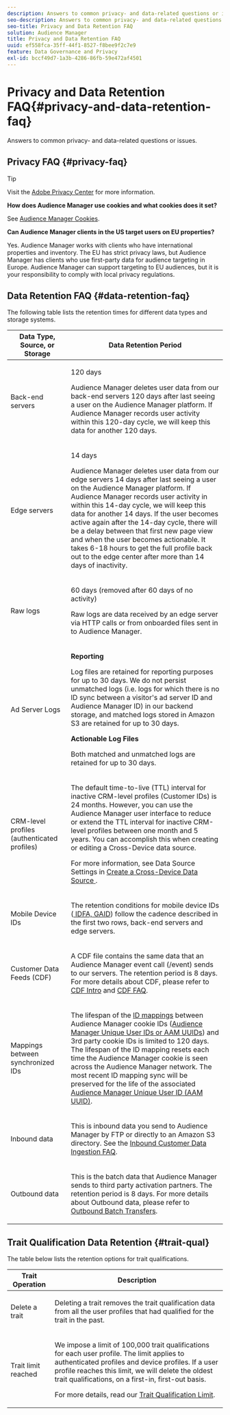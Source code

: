 ```yaml
---
description: Answers to common privacy- and data-related questions or issues.
seo-description: Answers to common privacy- and data-related questions or issues.
seo-title: Privacy and Data Retention FAQ
solution: Audience Manager
title: Privacy and Data Retention FAQ
uuid: ef558fca-35ff-44f1-8527-f8bee9f2c7e9
feature: Data Governance and Privacy
exl-id: bccf49d7-1a3b-4286-86fb-59e472af4501
---
```

# Privacy and Data Retention FAQ{#privacy-and-data-retention-faq}

Answers to common privacy- and data-related questions or issues.

<!-- faq_privacy.xml -->

## Privacy FAQ {#privacy-faq}

>[!TIP]
>
>Visit the [Adobe Privacy Center](https://www.adobe.com/privacy.html) for more information.

**How does Audience Manager use cookies and what cookies does it set?**

See [Audience Manager Cookies](https://docs.adobe.com/content/help/en/core-services/interface/ec-cookies/cookies-am.html).

**Can Audience Manager clients in the US target users on EU properties?**

Yes. Audience Manager works with clients who have international properties and inventory. The EU has strict privacy laws, but Audience Manager has clients who use first-party data for audience targeting in Europe. Audience Manager can support targeting to EU audiences, but it is your responsibility to comply with local privacy regulations.

<!-- 

<p> <b>Why does the IP address need to be removed from log files?</b> </p> 
<p>While still an open question in the US, regulators in Europe consider IP addresses as personally identifiable information (PII). As a result, companies that collect IP addresses in the EU are subject to strict data processing requirements. To support expansion into the EU, and help reduce compliance requirements for our customers, we remove IP addresses from log files. Also, this change addresses where we believe industry self-regulation and legally required regulations are moving within the United States. Removing IP addresses is a proactive change that will help Audience Manager (and our partners) comply with existing and future PII-related legislation. </p>

 -->

## Data Retention FAQ {#data-retention-faq}

The following table lists the retention times for different data types and storage systems.

<table id="table_21C0B13A57A44DE0999FB33F363C88F6"> 
 <thead> 
  <tr> 
   <th colname="col1" class="entry"> Data Type, Source, or Storage </th> 
   <th colname="col2" class="entry"> Data Retention Period </th> 
  </tr> 
 </thead>
 <tbody> 
  <tr> 
   <td colname="col1"> <p>Back-end servers </p> </td> 
   <td colname="col2"> <p>120 days </p> <p> Audience Manager deletes user data from our back-end servers 120 days after last seeing a user on the Audience Manager platform. If <span class="keyword"> Audience Manager</span> records user activity within this 120-day cycle, we will keep this data for another 120 days. </p> </td> 
  </tr> 
  <tr> 
   <td colname="col1"> <p>Edge servers </p> </td> 
   <td colname="col2"> <p> 14 days </p> <p>Audience Manager deletes user data from our edge servers 14 days after last seeing a user on the Audience Manager platform. If <span class="keyword"> Audience Manager</span> records user activity in within this 14-day cycle, we will keep this data for another 14 days. If the user becomes active again after the 14-day cycle, there will be a delay between that first new page view and when the user becomes actionable. It takes 6-18 hours to get the full profile back out to the edge center after more than 14 days of inactivity. </p> </td> 
  </tr> 
  <tr> 
   <td colname="col1"> <p>Raw logs </p> </td> 
   <td colname="col2"> <p>60 days (removed after 60 days of no activity) </p> <p>Raw logs are data received by an edge server via HTTP calls or from onboarded files sent in to <span class="keyword"> Audience Manager</span>. </p> </td> 
  </tr> 
  <tr> 
   <td colname="col1"> <p>Ad Server Logs </p> </td> 
   <td colname="col2"> <p><b>Reporting</b> </p> <p>Log files are retained for reporting purposes for up to 30 days. We do not persist unmatched logs (i.e. logs for which there is no ID sync between a visitor's ad server ID and <span class="keyword"> Audience Manager</span> ID) in our backend storage, and matched logs stored in <span class="keyword"> Amazon S3</span> are retained for up to 30 days. </p> <p><b>Actionable Log Files</b> </p> <p>Both matched and unmatched logs are retained for up to 30 days. </p> </td> 
  </tr> 
  <tr> 
   <td colname="col1"> <p>CRM-level profiles (authenticated profiles) </p> </td> 
   <td colname="col2"> <p>The default time-to-live (TTL) interval for inactive CRM-level profiles (Customer IDs) is 24 months. However, you can use the Audience Manager user interface to reduce or extend the TTL interval for inactive CRM-level profiles between one month and 5 years. You can accomplish this when creating or editing a Cross-Device data source.</p> <p>For more information, see Data Source Settings in <a href="../features/profile-merge-rules/merge-rules-start.md#settings"> Create a Cross-Device Data Source </a>.</p> </td> 
  </tr> 
  <tr> 
   <td colname="col1"> <p>Mobile Device IDs </p> </td> 
   <td colname="col2"> <p>The retention conditions for mobile device IDs (<a href="../reference/ids-in-aam.md"> IDFA, GAID</a>) follow the cadence described in the first two rows, back-end servers and edge servers. </p> </td> 
  </tr> 
  <tr> 
   <td colname="col1"> <p>Customer Data Feeds (CDF) </p> </td> 
   <td colname="col2"> <p>A CDF file contains the same data that an <span class="keyword"> Audience Manager</span> event call (/event) sends to our servers. The retention period is 8 days. For more details about CDF, please refer to <a href="../features/cdf-files.md"> CDF Intro</a> and <a href="../faq/faq-cdf.md"> CDF FAQ</a>. </p> </td> 
  </tr> 
  <tr> 
   <td colname="col1"> <p>Mappings between synchronized IDs </p> </td> 
   <td colname="col2"> <p>The lifespan of the <a href="../features/administration/usage-limits.md#id-mapping-limits"> ID mappings</a> between Audience Manager cookie IDs (<a href="../reference/ids-in-aam.md">Audience Manager Unique User IDs or AAM UUIDs</a>) and 3rd party cookie IDs is limited to 120 days. The lifespan of the ID mapping resets each time the Audience Manager cookie is seen across the Audience Manager network. The most recent ID mapping sync will be preserved for the life of the associated <a href="../reference/ids-in-aam.md">Audience Manager Unique User ID (AAM UUID)</a>.</p></td> 
  </tr> 
  <tr> 
   <td colname="col1"> <p>Inbound data </p> </td> 
   <td colname="col2"> <p>This is inbound data you send to <span class="keyword"> Audience Manager</span> by FTP or directly to an <span class="keyword"> Amazon S3</span> directory. See the <a href="../faq/faq-inbound-data-ingestion.md"> Inbound Customer Data Ingestion FAQ</a>. </p> </td> 
  </tr> 
  <tr> 
   <td colname="col1"> <p>Outbound data </p> </td> 
   <td colname="col2"> <p>This is the batch data that <span class="keyword"> Audience Manager</span> sends to third party activation partners. The retention period is 8 days. For more details about Outbound data, please refer to <a href="../integration/receiving-audience-data/batch-outbound-transfers/outbound-file-name-contents.md"> Outbound Batch Transfers</a>. </p> </td> 
  </tr> 
 </tbody> 
</table>

## Trait Qualification Data Retention {#trait-qual}

The table below lists the retention options for trait qualifications.

<table id="table_7FB42BEF138540AAB6869995C1AB8D3F"> 
 <thead> 
  <tr> 
   <th colname="col1" class="entry"> Trait Operation </th> 
   <th colname="col2" class="entry"> Description </th> 
  </tr>
 </thead>
 <tbody> 
  <tr> 
   <td colname="col1"> <p>Delete a trait </p> </td> 
   <td colname="col2"> <p>Deleting a trait removes the trait qualification data from all the user profiles that had qualified for the trait in the past. </p> </td> 
  </tr> 
  <tr> 
   <td colname="col1"> <p>Trait limit reached </p> </td> 
   <td colname="col2"> <p>We impose a limit of 100,000 trait qualifications for each user profile. The limit applies to authenticated profiles and device profiles. If a user profile reaches this limit, we will delete the oldest trait qualifications, on a first-in, first-out basis. </p> <p>For more details, read our <a href="../features/traits/trait-and-segment-qualification-reference.md#trait-qualification-limit"> Trait Qualification Limit</a>. </p> </td> 
  </tr> 
 </tbody> 
</table>
